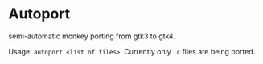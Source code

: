 # Autoport

semi-automatic monkey porting from gtk3 to gtk4.

Usage: `autoport <list of files>`.
Currently only `.c` files are being ported.

